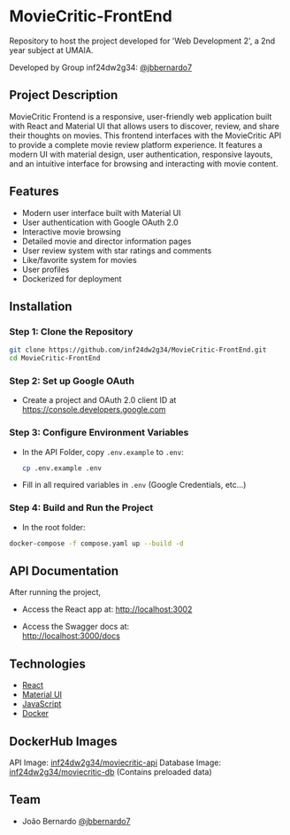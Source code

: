 # MovieCritic-FrontEnd

Repository to host the project developed for 'Web Development 2', a 2nd year subject at UMAIA.

Developed by Group inf24dw2g34: [@jbbernardo7](https://github.com/jbbernardo7)

## Project Description

MovieCritic Frontend is a responsive, user-friendly web application built with React and Material UI that allows users to discover, review, and share their thoughts on movies. This frontend interfaces with the MovieCritic API to provide a complete movie review platform experience. It features a modern UI with material design, user authentication, responsive layouts, and an intuitive interface for browsing and interacting with movie content.

## Features

- Modern user interface built with Material UI
- User authentication with Google OAuth 2.0
- Interactive movie browsing
- Detailed movie and director information pages
- User review system with star ratings and comments
- Like/favorite system for movies
- User profiles
- Dockerized for deployment

## Installation

### Step 1: Clone the Repository
```bash
git clone https://github.com/inf24dw2g34/MovieCritic-FrontEnd.git
cd MovieCritic-FrontEnd
```
### Step 2: Set up Google OAuth

- Create a project and OAuth 2.0 client ID at https://console.developers.google.com

### Step 3: Configure Environment Variables
- In the API Folder, copy `.env.example` to `.env`:
  ```bash
  cp .env.example .env
  ```
- Fill in all required variables in `.env` (Google Credentials, etc...)

### Step 4: Build and Run the Project

- In the root folder:
```bash
docker-compose -f compose.yaml up --build -d
```

## API Documentation

After running the project,

- Access the React app at:
[http://localhost:3002](http://localhost:3002)

- Access the Swagger docs at:  
[http://localhost:3000/docs](http://localhost:3000/docs)


## Technologies

* [React](https://reactjs.org/)
* [Material UI](https://mui.com/)
* [JavaScript](https://developer.mozilla.org/en-US/docs/Web/JavaScript)
* [Docker](https://www.docker.com/)

## DockerHub Images

API Image: [inf24dw2g34/moviecritic-api](https://hub.docker.com/repository/docker/inf24dw2g34/moviecritic-api/general)
Database Image: [inf24dw2g34/moviecritic-db](https://hub.docker.com/repository/docker/inf24dw2g34/moviecritic-db/general) (Contains preloaded data)

## Team
* João Bernardo [@jbbernardo7](https://github.com/jbbernardo7)
